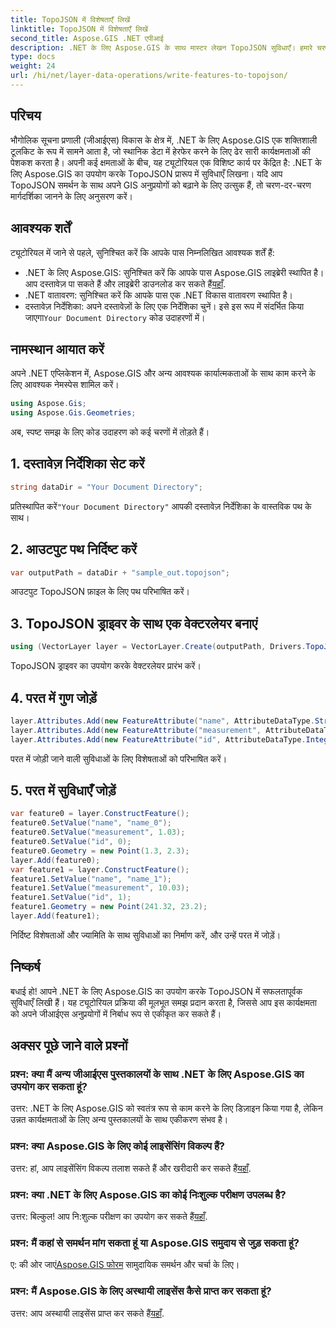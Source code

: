 ```yaml
---
title: TopoJSON में विशेषताएँ लिखें
linktitle: TopoJSON में विशेषताएँ लिखें
second_title: Aspose.GIS .NET एपीआई
description: .NET के लिए Aspose.GIS के साथ मास्टर लेखन TopoJSON सुविधाएँ। हमारे चरण-दर-चरण ट्यूटोरियल का अनुसरण करें। अपने जीआईएस अनुप्रयोगों को उन्नत करें।
type: docs
weight: 24
url: /hi/net/layer-data-operations/write-features-to-topojson/
---
```

## परिचय
भौगोलिक सूचना प्रणाली (जीआईएस) विकास के क्षेत्र में, .NET के लिए Aspose.GIS एक शक्तिशाली टूलकिट के रूप में सामने आता है, जो स्थानिक डेटा में हेरफेर करने के लिए ढेर सारी कार्यक्षमताओं की पेशकश करता है। अपनी कई क्षमताओं के बीच, यह ट्यूटोरियल एक विशिष्ट कार्य पर केंद्रित है: .NET के लिए Aspose.GIS का उपयोग करके TopoJSON प्रारूप में सुविधाएँ लिखना। यदि आप TopoJSON समर्थन के साथ अपने GIS अनुप्रयोगों को बढ़ाने के लिए उत्सुक हैं, तो चरण-दर-चरण मार्गदर्शिका जानने के लिए अनुसरण करें।
## आवश्यक शर्तें
ट्यूटोरियल में जाने से पहले, सुनिश्चित करें कि आपके पास निम्नलिखित आवश्यक शर्तें हैं:
-  .NET के लिए Aspose.GIS: सुनिश्चित करें कि आपके पास Aspose.GIS लाइब्रेरी स्थापित है। आप दस्तावेज़ पा सकते हैं और लाइब्रेरी डाउनलोड कर सकते हैं[यहाँ](https://reference.aspose.com/gis/net/).
- .NET वातावरण: सुनिश्चित करें कि आपके पास एक .NET विकास वातावरण स्थापित है।
-  दस्तावेज़ निर्देशिका: अपने दस्तावेज़ों के लिए एक निर्देशिका चुनें। इसे इस रूप में संदर्भित किया जाएगा`Your Document Directory` कोड उदाहरणों में।
## नामस्थान आयात करें
अपने .NET एप्लिकेशन में, Aspose.GIS और अन्य आवश्यक कार्यात्मकताओं के साथ काम करने के लिए आवश्यक नेमस्पेस शामिल करें।
```csharp
using Aspose.Gis;
using Aspose.Gis.Geometries;
```
अब, स्पष्ट समझ के लिए कोड उदाहरण को कई चरणों में तोड़ते हैं।
## 1. दस्तावेज़ निर्देशिका सेट करें
```csharp
string dataDir = "Your Document Directory";
```
 प्रतिस्थापित करें`"Your Document Directory"` आपकी दस्तावेज़ निर्देशिका के वास्तविक पथ के साथ।
## 2. आउटपुट पथ निर्दिष्ट करें
```csharp
var outputPath = dataDir + "sample_out.topojson";
```
आउटपुट TopoJSON फ़ाइल के लिए पथ परिभाषित करें।
## 3. TopoJSON ड्राइवर के साथ एक वेक्टरलेयर बनाएं
```csharp
using (VectorLayer layer = VectorLayer.Create(outputPath, Drivers.TopoJson))
```
TopoJSON ड्राइवर का उपयोग करके वेक्टरलेयर प्रारंभ करें।
## 4. परत में गुण जोड़ें
```csharp
layer.Attributes.Add(new FeatureAttribute("name", AttributeDataType.String));
layer.Attributes.Add(new FeatureAttribute("measurement", AttributeDataType.Double));
layer.Attributes.Add(new FeatureAttribute("id", AttributeDataType.Integer));
```
परत में जोड़ी जाने वाली सुविधाओं के लिए विशेषताओं को परिभाषित करें।
## 5. परत में सुविधाएँ जोड़ें
```csharp
var feature0 = layer.ConstructFeature();
feature0.SetValue("name", "name_0");
feature0.SetValue("measurement", 1.03);
feature0.SetValue("id", 0);
feature0.Geometry = new Point(1.3, 2.3);
layer.Add(feature0);
var feature1 = layer.ConstructFeature();
feature1.SetValue("name", "name_1");
feature1.SetValue("measurement", 10.03);
feature1.SetValue("id", 1);
feature1.Geometry = new Point(241.32, 23.2);
layer.Add(feature1);
```
निर्दिष्ट विशेषताओं और ज्यामिति के साथ सुविधाओं का निर्माण करें, और उन्हें परत में जोड़ें।
## निष्कर्ष
बधाई हो! आपने .NET के लिए Aspose.GIS का उपयोग करके TopoJSON में सफलतापूर्वक सुविधाएँ लिखी हैं। यह ट्यूटोरियल प्रक्रिया की मूलभूत समझ प्रदान करता है, जिससे आप इस कार्यक्षमता को अपने जीआईएस अनुप्रयोगों में निर्बाध रूप से एकीकृत कर सकते हैं।
## अक्सर पूछे जाने वाले प्रश्नों
### प्रश्न: क्या मैं अन्य जीआईएस पुस्तकालयों के साथ .NET के लिए Aspose.GIS का उपयोग कर सकता हूं?
उत्तर: .NET के लिए Aspose.GIS को स्वतंत्र रूप से काम करने के लिए डिज़ाइन किया गया है, लेकिन उन्नत कार्यक्षमताओं के लिए अन्य पुस्तकालयों के साथ एकीकरण संभव है।
### प्रश्न: क्या Aspose.GIS के लिए कोई लाइसेंसिंग विकल्प हैं?
 उत्तर: हां, आप लाइसेंसिंग विकल्प तलाश सकते हैं और खरीदारी कर सकते हैं[यहाँ](https://purchase.aspose.com/buy).
### प्रश्न: क्या .NET के लिए Aspose.GIS का कोई निःशुल्क परीक्षण उपलब्ध है?
 उत्तर: बिल्कुल! आप नि:शुल्क परीक्षण का उपयोग कर सकते हैं[यहाँ](https://releases.aspose.com/).
### प्रश्न: मैं कहां से समर्थन मांग सकता हूं या Aspose.GIS समुदाय से जुड़ सकता हूं?
 ए: की ओर जाएं[Aspose.GIS फोरम](https://forum.aspose.com/c/gis/33) सामुदायिक समर्थन और चर्चा के लिए।
### प्रश्न: मैं Aspose.GIS के लिए अस्थायी लाइसेंस कैसे प्राप्त कर सकता हूं?
 उत्तर: आप अस्थायी लाइसेंस प्राप्त कर सकते हैं[यहाँ](https://purchase.aspose.com/temporary-license/).
